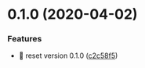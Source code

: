 # 0.1.0 (2020-04-02)


### Features

* 🎸 reset version 0.1.0 ([c2c58f5](https://github.com/rapidlang/cli/commit/c2c58f51a877466b30870425e3789b133f0010ee))



